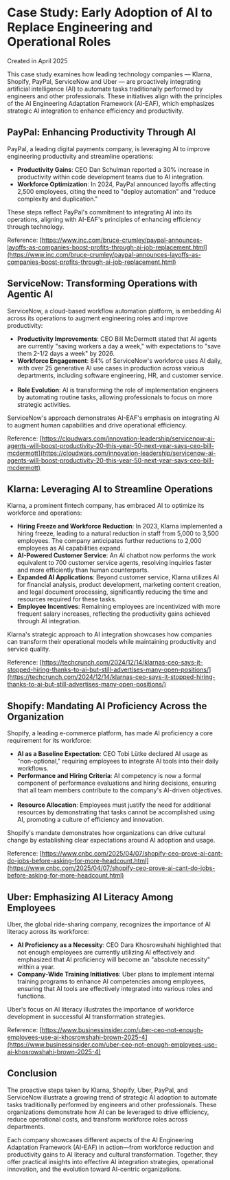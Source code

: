 # Case Study: Early Adoption of AI to Replace Engineering and Operational Roles

Created in April 2025

This case study examines how leading technology companies — Klarna, Shopify, PayPal, ServiceNow and Uber — are proactively
integrating artificial intelligence (AI) to automate tasks traditionally performed by engineers and other professionals.
These initiatives align with the principles of the AI Engineering Adaptation Framework (AI-EAF), which emphasizes
strategic AI integration to enhance efficiency and productivity.

## PayPal: Enhancing Productivity Through AI
PayPal, a leading digital payments company, is leveraging AI to improve engineering productivity and streamline operations:​

* **Productivity Gains**: CEO Dan Schulman reported a 30% increase in productivity within code development teams due to AI integration. ​
* **Workforce Optimization**: In 2024, PayPal announced layoffs affecting 2,500 employees, citing the need to "deploy automation" and "reduce complexity and duplication." ​

These steps reflect PayPal's commitment to integrating AI into its operations, aligning with AI-EAF's principles of enhancing efficiency through technology.

Reference: [https://www.inc.com/bruce-crumley/paypal-announces-layoffs-as-companies-boost-profits-through-ai-job-replacement.html](https://www.inc.com/bruce-crumley/paypal-announces-layoffs-as-companies-boost-profits-through-ai-job-replacement.html)

## ServiceNow: Transforming Operations with Agentic AI
ServiceNow, a cloud-based workflow automation platform, is embedding AI across its operations to augment engineering roles and improve productivity:​

* **Productivity Improvements**: CEO Bill McDermott stated that AI agents are currently "saving workers a day a week," with expectations to "save them 2-1/2 days a week" by 2026. ​
* **Workforce Engagement**: 84% of ServiceNow's workforce uses AI daily, with over 25 generative AI use cases in production across various departments, including software engineering, HR, and customer service. ​
* **Role Evolution**: AI is transforming the role of implementation engineers by automating routine tasks, allowing professionals to focus on more strategic activities. ​

ServiceNow's approach demonstrates AI-EAF's emphasis on integrating AI to augment human capabilities and drive operational efficiency.

Reference: [https://cloudwars.com/innovation-leadership/servicenow-ai-agents-will-boost-productivity-20-this-year-50-next-year-says-ceo-bill-mcdermott](https://cloudwars.com/innovation-leadership/servicenow-ai-agents-will-boost-productivity-20-this-year-50-next-year-says-ceo-bill-mcdermott)

## Klarna: Leveraging AI to Streamline Operations
Klarna, a prominent fintech company, has embraced AI to optimize its workforce and operations:​

* **Hiring Freeze and Workforce Reduction**: In 2023, Klarna implemented a hiring freeze, leading to a natural reduction in staff from 5,000 to 3,500 employees. The company anticipates further reductions to 2,000 employees as AI capabilities expand.
* **AI-Powered Customer Service**: An AI chatbot now performs the work equivalent to 700 customer service agents, resolving inquiries faster and more efficiently than human counterparts.
* **Expanded AI Applications**: Beyond customer service, Klarna utilizes AI for financial analysis, product development, marketing content creation, and legal document processing, significantly reducing the time and resources required for these tasks. ​
* **Employee Incentives**: Remaining employees are incentivized with more frequent salary increases, reflecting the productivity gains achieved through AI integration. ​

Klarna's strategic approach to AI integration showcases how companies can transform their operational models while maintaining productivity and service quality.

Reference: [https://techcrunch.com/2024/12/14/klarnas-ceo-says-it-stopped-hiring-thanks-to-ai-but-still-advertises-many-open-positions/](https://techcrunch.com/2024/12/14/klarnas-ceo-says-it-stopped-hiring-thanks-to-ai-but-still-advertises-many-open-positions/)

## Shopify: Mandating AI Proficiency Across the Organization
Shopify, a leading e-commerce platform, has made AI proficiency a core requirement for its workforce:​

* **AI as a Baseline Expectation**: CEO Tobi Lütke declared AI usage as "non-optional," requiring employees to integrate AI tools into their daily workflows. ​
* **Performance and Hiring Criteria**: AI competency is now a formal component of performance evaluations and hiring decisions, ensuring that all team members contribute to the company's AI-driven objectives. ​
* **Resource Allocation**: Employees must justify the need for additional resources by demonstrating that tasks cannot be accomplished using AI, promoting a culture of efficiency and innovation. ​

Shopify's mandate demonstrates how organizations can drive cultural change by establishing clear expectations around AI adoption and usage.

Reference: [https://www.cnbc.com/2025/04/07/shopify-ceo-prove-ai-cant-do-jobs-before-asking-for-more-headcount.html](https://www.cnbc.com/2025/04/07/shopify-ceo-prove-ai-cant-do-jobs-before-asking-for-more-headcount.html)

## Uber: Emphasizing AI Literacy Among Employees
Uber, the global ride-sharing company, recognizes the importance of AI literacy across its workforce:​

* **AI Proficiency as a Necessity**: CEO Dara Khosrowshahi highlighted that not enough employees are currently utilizing AI effectively and emphasized that AI proficiency will become an "absolute necessity" within a year. ​
* **Company-Wide Training Initiatives**: Uber plans to implement internal training programs to enhance AI competencies among employees, ensuring that AI tools are effectively integrated into various roles and functions. ​

Uber's focus on AI literacy illustrates the importance of workforce development in successful AI transformation strategies.

Reference: [https://www.businessinsider.com/uber-ceo-not-enough-employees-use-ai-khosrowshahi-brown-2025-4](https://www.businessinsider.com/uber-ceo-not-enough-employees-use-ai-khosrowshahi-brown-2025-4)

## Conclusion

The proactive steps taken by Klarna, Shopify, Uber, PayPal, and ServiceNow illustrate a growing trend of strategic AI adoption to automate tasks traditionally performed by engineers and other professionals. These organizations demonstrate how AI can be leveraged to drive efficiency, reduce operational costs, and transform workforce roles across departments.

Each company showcases different aspects of the AI Engineering Adaptation Framework (AI-EAF) in action—from workforce reduction and productivity gains to AI literacy and cultural transformation. Together, they offer practical insights into effective AI integration strategies, operational innovation, and the evolution toward AI-centric organizations.
